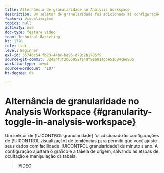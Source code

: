 ```yaml
---
title: Alternância de granularidade no Analysis Workspace
description: Um seletor de granularidade foi adicionado às configurações de visualização de tendência para permitir que você ajuste com facilidade sua granularidade de dados de minuto a ano. A configuração ajustará o gráfico e a tabela de origem, salvando as etapas de revelação e manipulação da tabela.
feature: Visualizações
topics: null
activity: use
doc-type: feature video
team: Technical Marketing
kt: 1770
role: User
level: Beginner
exl-id: 35746c54-fb23-44bd-be95-d79c2b1705f9
source-git-commit: 32424f3f2b05952fe4df9ea91dcbe51684cee905
workflow-type: tm+mt
source-wordcount: '107'
ht-degree: 0%

---
```


#  Alternância de granularidade no Analysis Workspace {#granularity-toggle-in-analysis-workspace}

Um seletor de [!UICONTROL granularidade] foi adicionado às configurações de [!UICONTROL visualização] de tendências para permitir que você ajuste seus dados com facilidade [!UICONTROL granularidade] de minuto a ano. A configuração ajustará o gráfico e a tabela de origem, salvando as etapas de ocultação e manipulação da tabela.

>[!VIDEO](https://video.tv.adobe.com/v/23548/?quality=12)
